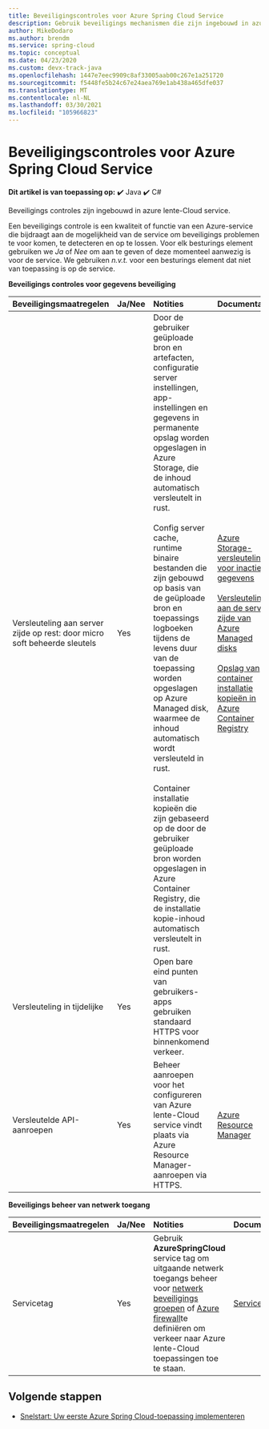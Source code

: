 ```yaml
---
title: Beveiligingscontroles voor Azure Spring Cloud Service
description: Gebruik beveiligings mechanismen die zijn ingebouwd in azure lente-Cloud service.
author: MikeDodaro
ms.author: brendm
ms.service: spring-cloud
ms.topic: conceptual
ms.date: 04/23/2020
ms.custom: devx-track-java
ms.openlocfilehash: 1447e7eec9909c8af33005aab00c267e1a251720
ms.sourcegitcommit: f5448fe5b24c67e24aea769e1ab438a465dfe037
ms.translationtype: MT
ms.contentlocale: nl-NL
ms.lasthandoff: 03/30/2021
ms.locfileid: "105966823"
---
```

# <a name="security-controls-for-azure-spring-cloud-service"></a>Beveiligingscontroles voor Azure Spring Cloud Service

**Dit artikel is van toepassing op:** ✔️ Java ✔️ C#

Beveiligings controles zijn ingebouwd in azure lente-Cloud service.

Een beveiligings controle is een kwaliteit of functie van een Azure-service die bijdraagt aan de mogelijkheid van de service om beveiligings problemen te voor komen, te detecteren en op te lossen.  Voor elk besturings element gebruiken we *Ja* of *Nee* om aan te geven of deze momenteel aanwezig is voor de service.  We gebruiken *n.v.t.* voor een besturings element dat niet van toepassing is op de service. 

**Beveiligings controles voor gegevens beveiliging**

| Beveiligingsmaatregelen | Ja/Nee | Notities | Documentatie |
|:-------------|:-------|:-------------------------------|:----------------------|
| Versleuteling aan server zijde op rest: door micro soft beheerde sleutels | Yes | Door de gebruiker geüploade bron en artefacten, configuratie server instellingen, app-instellingen en gegevens in permanente opslag worden opgeslagen in Azure Storage, die de inhoud automatisch versleutelt in rust.<br><br>Config server cache, runtime binaire bestanden die zijn gebouwd op basis van de geüploade bron en toepassings logboeken tijdens de levens duur van de toepassing worden opgeslagen op Azure Managed disk, waarmee de inhoud automatisch wordt versleuteld in rust.<br><br>Container installatie kopieën die zijn gebaseerd op de door de gebruiker geüploade bron worden opgeslagen in Azure Container Registry, die de installatie kopie-inhoud automatisch versleutelt in rust. | [Azure Storage-versleuteling voor inactieve gegevens](../storage/common/storage-service-encryption.md)<br><br>[Versleuteling aan de server zijde van Azure Managed disks](../virtual-machines/disk-encryption.md)<br><br>[Opslag van container installatie kopieën in Azure Container Registry](../container-registry/container-registry-storage.md) |
| Versleuteling in tijdelijke | Yes | Open bare eind punten van gebruikers-apps gebruiken standaard HTTPS voor binnenkomend verkeer. |  |
| Versleutelde API-aanroepen | Yes | Beheer aanroepen voor het configureren van Azure lente-Cloud service vindt plaats via Azure Resource Manager-aanroepen via HTTPS. | [Azure Resource Manager](../azure-resource-manager/index.yml) |

**Beveiligings beheer van netwerk toegang**

| Beveiligingsmaatregelen | Ja/Nee | Notities | Documentatie |
|:-------------|:-------|:-------------------------------|:----------------------|
| Servicetag | Yes | Gebruik **AzureSpringCloud** service tag om uitgaande netwerk toegangs beheer voor [netwerk beveiligings groepen](../virtual-network/network-security-groups-overview.md#security-rules) of [Azure firewall](../firewall/service-tags.md)te definiëren om verkeer naar Azure lente-Cloud toepassingen toe te staan. | [Servicetags](../virtual-network/service-tags-overview.md) |

## <a name="next-steps"></a>Volgende stappen

* [Snelstart: Uw eerste Azure Spring Cloud-toepassing implementeren](spring-cloud-quickstart.md)
